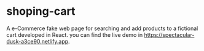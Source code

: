 # shoping-cart
A e-Commerce fake web page for searching and add products to a fictional cart developed in React.
you can find the live demo in https://spectacular-dusk-a3ce90.netlify.app.

